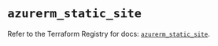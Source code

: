 # `azurerm_static_site`

Refer to the Terraform Registry for docs: [`azurerm_static_site`](https://registry.terraform.io/providers/hashicorp/azurerm/3.101.0/docs/resources/static_site).
